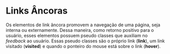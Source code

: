 # Links Âncoras

Os elementos de link âncora promovem a navegação de uma página, seja interna ou externamente. Dessa maneira, como retorno positivo para o usuário, esses elementos possuem pseudo classes que auxiliam no _feedback_ ao usuário. Essas pseudo classes são o próprio link \(**link**\), um link visitado \(**visited**\) e quando o ponteiro do mouse está sobre o link \(**hover**\).

